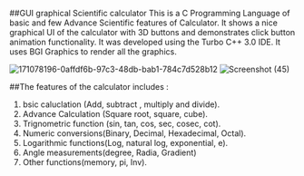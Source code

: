 ##GUI graphical Scientific calculator
This is a C Programming Language of basic and few Advance Scientific features of Calculator.
It shows a nice graphical UI of the calculator with 3D buttons and demonstrates click button animation functionality.
It was developed using the Turbo C++ 3.0 IDE. It uses BGI Graphics to render all the graphics.

![171078196-0affdf6b-97c3-48db-bab1-784c7d528b12](https://github.com/lakshita5203/graphical-scientific-calculator/assets/78801739/e2742cee-7091-4102-9706-93eb8b137867)
![Screenshot (45)](https://github.com/lakshita5203/graphical-scientific-calculator/assets/78801739/bd1919bf-9763-489a-9a00-6548fde79aef)

##The features of the calculator includes :
1. bsic caluclation (Add, subtract , multiply and divide).
2. Advance Calculation (Square root, square, cube).
3. Trignometric function (sin, tan, cos, sec, cosec, cot).
4. Numeric conversions(Binary, Decimal, Hexadecimal, Octal).
5. Logarithmic functions(Log, natural log, exponential, e).
6. Angle measurements(degree, Radia, Gradient)
7. Other functions(memory, pi, Inv).
